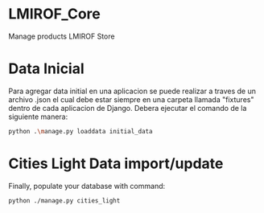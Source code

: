 # LMIROF_Core

Manage products LMIROF Store

# Data Inicial

Para agregar data initial en una aplicacion se puede realizar a traves de un archivo .json el cual debe estar siempre en una carpeta llamada "fixtures" dentro de cada aplicacion de Django. Debera ejecutar el comando de la siguiente manera:

```sh
python .\manage.py loaddata initial_data
```

# Cities Light Data import/update

Finally, populate your database with command:

```sh
python ./manage.py cities_light
```
